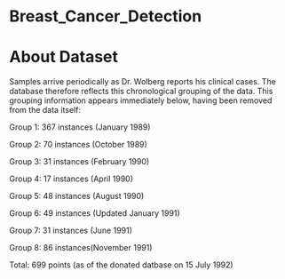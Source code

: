 # Breast_Cancer_Detection

# About Dataset
Samples arrive periodically as Dr. Wolberg reports his clinical cases. The database therefore reflects this chronological grouping of the data. This grouping information appears immediately below, having been removed from the data itself:

Group 1: 367 instances (January 1989)

Group 2: 70 instances (October 1989)

Group 3: 31 instances (February 1990)

Group 4: 17 instances (April 1990)

Group 5: 48 instances (August 1990)

Group 6: 49 instances (Updated January 1991)

Group 7: 31 instances (June 1991)

Group 8: 86 instances(November 1991)

Total: 699 points (as of the donated datbase on 15 July 1992)
